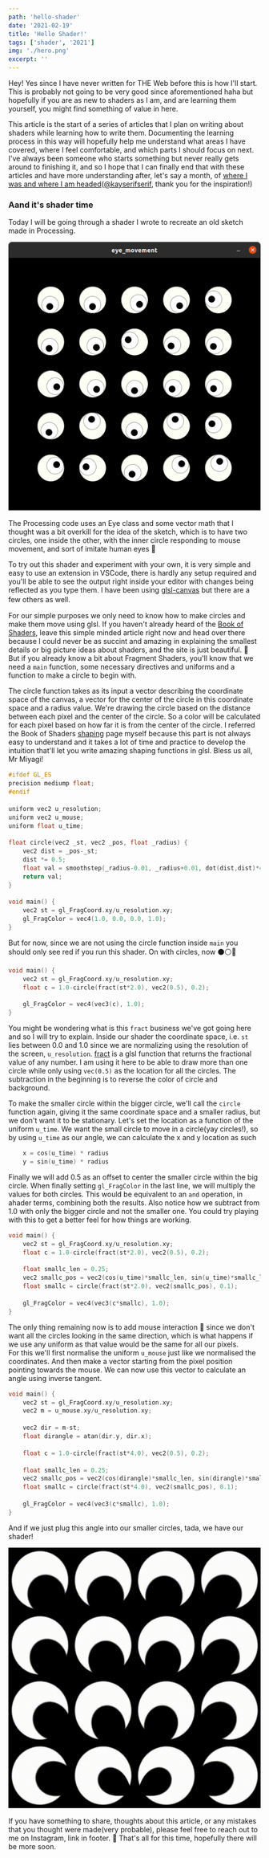 ```yaml
---
path: 'hello-shader'
date: '2021-02-19'
title: 'Hello Shader!'
tags: ['shader', '2021']
img: './hero.png'
excerpt: ''
---
```


Hey! Yes since I have never written for THE Web before this is how I'll start. This is probably not going to be very good since aforementioned haha but hopefully if you are as new to shaders as I am, and are learning them yourself, you might find something of value in here. 

This article is the start of a series of articles that I plan on writing about shaders while learning how to write them. Documenting the learning process in this way will hopefully help me understand what areas I have covered, where I feel comfortable, and which parts I should focus on next. I've always been someone who starts something but never really gets around to finishing it, and so I hope that I can finally end that with these articles and have more understanding after, let's say a month, of [where I was and where I am headed](https://www.instagram.com/p/CLZmyd3B3vv/)([@kayserifserif](https://www.instagram.com/kayserifserif/), thank you for the inspiration!)

### Aand it's shader time 

Today I will be going through a shader I wrote to recreate an old sketch made in Processing. 

![Processing Eye](./processing-sketch.png)

The Processing code uses an Eye class and some vector math that I thought was a bit overkill for the idea of the sketch, which is to have two circles, one inside the other, with the inner circle responding to mouse movement, and sort of imitate human eyes 👀 

To try out this shader and experiment with your own, it is very simple and easy to use an extension in VSCode, there is hardly any setup required and you'll be able to see the output right inside your editor with changes being reflected as you type them. I have been using [glsl-canvas](https://marketplace.visualstudio.com/items?itemName=circledev.glsl-canvas) but there are a few others as well.　

For our simple purposes we only need to know how to make circles and make them move using glsl. If you haven't already heard of the [Book of Shaders](https://thebookofshaders.com/), leave this simple minded article right now and head over there because I could never be as succint and amazing in explaining the smallest details or big picture ideas about shaders, and the site is just beautiful. 🖤 But if you already know a bit about Fragment Shaders, you'll know that we need a `main` function, some necessary directives and uniforms and a function to make a circle to begin with. 

The circle function takes as its input a vector describing the coordinate space of the canvas, a vector for the center of the circle in this coordinate space and a radius value. We're drawing the circle based on the distance between each pixel and the center of the circle. So a color will be calculated for each pixel based on how far it is from the center of the circle. I referred the Book of Shaders [shaping](https://thebookofshaders.com/05/) page myself because this part is not always easy to understand and it takes a lot of time and practice to develop the intuition that'll let you write amazing shaping functions in glsl. Bless us all, Mr Miyagi! 

``` c++
#ifdef GL_ES
precision mediump float;
#endif

uniform vec2 u_resolution;
uniform vec2 u_mouse;
uniform float u_time;

float circle(vec2 _st, vec2 _pos, float _radius) {
    vec2 dist = _pos-_st;
    dist *= 0.5;
    float val = smoothstep(_radius-0.01, _radius+0.01, dot(dist,dist)*4.0);
    return val;
}

void main() {
    vec2 st = gl_FragCoord.xy/u_resolution.xy;
    gl_FragColor = vec4(1.0, 0.0, 0.0, 1.0);
}

```

But for now, since we are not using the circle function inside `main` you should only see red if you run this shader. On with circles, now ⚫⚪🔴

```c++
void main() {
    vec2 st = gl_FragCoord.xy/u_resolution.xy;
    float c = 1.0-circle(fract(st*2.0), vec2(0.5), 0.2);

    gl_FragColor = vec4(vec3(c), 1.0);
}

```

You might be wondering what is this `fract` business we've got going here and so I will try to explain. Inside our shader the coordinate space, i.e. `st` lies between 0.0 and 1.0 since we are normalizing using the resolution of the screen, `u_resolution`. [fract](https://thebookofshaders.com/glossary/?search=fract) is a glsl function that returns the fractional value of any number. I am using it here to be able to draw more than one circle while only using `vec(0.5)` as the location for all the circles. The subtraction in the beginning is to reverse the color of circle and background. 

To make the smaller circle within the bigger circle, we'll call the `circle` function again, giving it the same coordinate space and a smaller radius, but we don't want it to be stationary. Let's set the location as a function of the uniform `u_time`. We want the small circle to move in a circle(yay circles!), so by using `u_time` as our angle, we can calculate the x and y location as such

```c++
    x = cos(u_time) * radius
    y = sin(u_time) * radius
```
Finally we will add 0.5 as an offset to center the smaller circle within the big circle. When finally setting `gl_FragColor` in the last line, we will multiply the values for both circles. This would be equivalent to an `and` operation, in ahader terms, combining both the results. Also notice how we subtract from 1.0 with only the bigger circle and not the smaller one. You could try playing with this to get a better feel for how things are working. 

```c++
void main() {
    vec2 st = gl_FragCoord.xy/u_resolution.xy;
    float c = 1.0-circle(fract(st*2.0), vec2(0.5), 0.2);

    float smallc_len = 0.25;
    vec2 smallc_pos = vec2(cos(u_time)*smallc_len, sin(u_time)*smallc_len)+0.5;
    float smallc = circle(fract(st*2.0), vec2(smallc_pos), 0.1);

    gl_FragColor = vec4(vec3(c*smallc), 1.0);
}

```

The only thing remaining now is to add mouse interaction 🐁 since we don't want all the circles looking in the same direction, which is what happens if we use any uniform as that value would be the same for all our pixels.  
For this we'll first normalise the uniform `u_mouse` just like we normalised the coordinates. And then make a vector starting from the pixel position pointing towards the mouse. We can now use this vector to calculate an angle using inverse tangent. 

```c++
void main() {
    vec2 st = gl_FragCoord.xy/u_resolution.xy;
    vec2 m = u_mouse.xy/u_resolution.xy;

    vec2 dir = m-st;
    float dirangle = atan(dir.y, dir.x);

    float c = 1.0-circle(fract(st*4.0), vec2(0.5), 0.2);

    float smallc_len = 0.25;
    vec2 smallc_pos = vec2(cos(dirangle)*smallc_len, sin(dirangle)*smallc_len)+0.5;
    float smallc = circle(fract(st*4.0), vec2(smallc_pos), 0.1);

    gl_FragColor = vec4(vec3(c*smallc), 1.0);
}
```
And if we just plug this angle into our smaller circles, tada, we have our shader! 

![Final gif](./eye.gif)

If you have something to share, thoughts about this article, or any mistakes that you thought were made(very probable), please feel free to reach out to me on Instagram, link in footer. 💃 That's all for this time, hopefully there will be more soon. 
